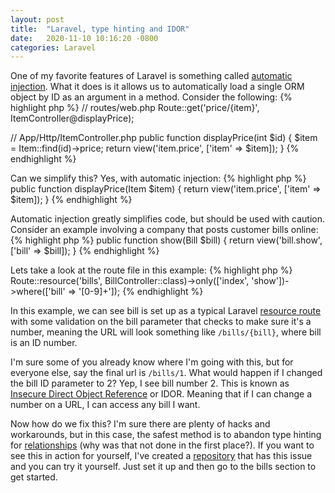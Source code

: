```yaml
---
layout: post
title:  "Laravel, type hinting and IDOR"
date:   2020-11-10 10:16:20 -0800
categories: Laravel
---
```


One of my favorite features of Laravel is something called [automatic injection](https://laravel.com/docs/7.x/container#automatic-injection). What it does is it allows us to automatically load a single ORM object by ID as an argument in a method. Consider the following:
{% highlight php %}
// routes/web.php
Route::get('price/{item}', ItemController@displayPrice);

// App/Http/ItemController.php
public function displayPrice(int $id)
{
  $item = Item::find(id)->price;
  return view('item.price', ['item' => $item]);
}
{% endhighlight %}

Can we simplify this? Yes, with automatic injection:
{% highlight php %}
public function displayPrice(Item $item)
{
  return view('item.price', ['item' => $item]);
}
{% endhighlight %}

Automatic injection greatly simplifies code, but should be used with caution. Consider an example involving a company that posts customer bills online:
{% highlight php %}
public function show(Bill $bill)
{
  return view('bill.show', ['bill' => $bill]);
}
{% endhighlight %}

Lets take a look at the route file in this example:
{% highlight php %}
Route::resource('bills', BillController::class)->only(['index', 'show'])->where(['bill' => '[0-9]+']);
{% endhighlight %}

In this example, we can see bill is set up as a typical Laravel [resource route](https://laravel.com/docs/8.x/controllers#restful-naming-resource-routes) with some validation on the bill parameter that checks to make sure it's a number, meaning the URL will look something like `/bills/{bill}`, where bill is an ID number.

I'm sure some of you already know where I'm going with this, but for everyone else, say the final url is `/bills/1`. What would happen if I changed the bill ID parameter to 2? Yep, I see bill number 2. This is known as [Insecure Direct Object Reference](https://portswigger.net/web-security/access-control/idor) or IDOR. Meaning that if I can change a number on a URL, I can access any bill I want.

Now how do we fix this? I'm sure there are plenty of hacks and workarounds, but in this case, the safest method is to abandon type hinting for [relationships](https://laravel.com/docs/8.x/eloquent-relationships#one-to-many) (why was that not done in the first place?). If you want to see this in action for yourself, I've created a [repository](https://github.com/dpopkin/DVLA) that has this issue and you can try it yourself. Just set it up and then go to the bills section to get started.